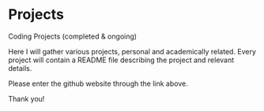 # Projects
Coding Projects (completed &amp; ongoing) 

Here I will gather various projects, personal and academically related.
Every project will contain a README file describing the project and relevant details.

Please enter the github website through the link above.

Thank you!
